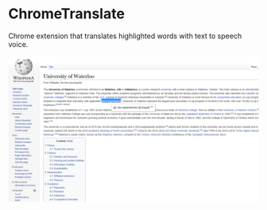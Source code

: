 # ChromeTranslate

Chrome extension that translates highlighted words with text to speech voice.

![Alt text](/images/chrometranslate.png?)
